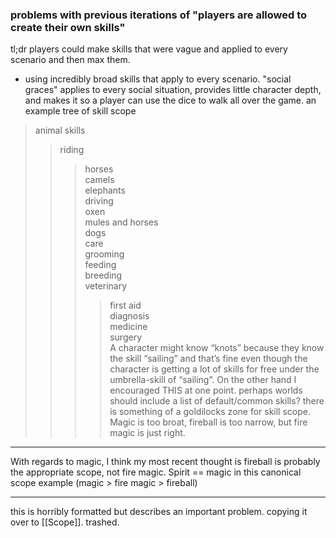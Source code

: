 ### problems with previous iterations of "players are allowed to create their own skills"
tl;dr players could make skills that were vague and applied to every scenario and then max them.
- using incredibly broad skills that apply to every scenario. "social graces" applies to every social situation, provides little character depth, and makes it so a player can use the dice to walk all over the game.
an example tree of skill scope
> animal skills  
>> riding  
>>> horses  
>>> camels  
>>> elephants  
>> driving  
>>> oxen  
>>> mules and horses  
>>> dogs  
>> care  
>>> grooming  
>>> feeding  
>>> breeding  
>>> veterinary  
>>>> first aid  
>>>> diagnosis  
>>>> medicine  
>>>> surgery    
A character might know “knots” because they know the skill “sailing” and that’s fine even though the character is getting a lot of skills for free under the umbrella-skill of “sailing”. 
On the other hand I encouraged THIS at one point.
perhaps worlds should include a list of default/common skills?
there is something of a goldilocks zone for skill scope. Magic is too broat, fireball is too narrow, but fire magic is just right.

---

With regards to magic, I think my most recent thought is fireball is probably the appropriate scope, not fire magic. Spirit == magic in this canonical scope example (magic > fire magic > fireball)

---- 

this is horribly formatted but describes an important problem. copying it over to [[Scope]]. trashed.